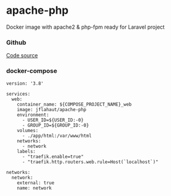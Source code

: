 # apache-php

Docker image with apache2 & php-fpm ready for Laravel project

### Github
[Code source](https://github.com/jeremieflahaut/docker-apache-php)

### docker-compose

```
version: '3.8'

services:
  web:
    container_name: ${COMPOSE_PROJECT_NAME}_web
    image: jflahaut/apache-php
    environment: 
      - USER_ID=${USER_ID:-0}
      - GROUP_ID=${GROUP_ID:-0}
    volumes:
      - ./app/html:/var/www/html
    networks:
      - network
    labels:
      - "traefik.enable=true"
      - "traefik.http.routers.web.rule=Host(`localhost`)"
 
networks:
  network:
    external: true
    name: network
```

